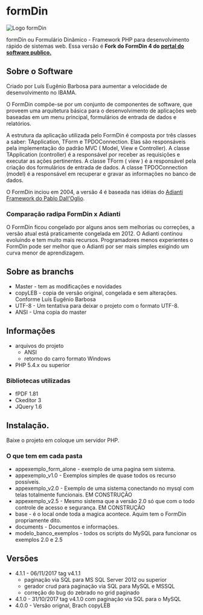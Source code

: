 # formDin

![Logo formDin](https://raw.githubusercontent.com/bjverde/formDin/master/base/imagens/formdin_logo.png)

formDin ou Formulário Dinâmico - Framework PHP para desenvolvimento rápido de sistemas web. Essa versão é **Fork do FormDin 4 do [portal do software publico.](https://softwarepublico.gov.br/social/formdin)**


## Sobre o Software

Criado por Luís Eugênio Barbosa para aumentar a velocidade de desenvolvimento no IBAMA.

O FormDin compõe-se por um conjunto de componentes de software, que proveem uma arquitetura básica para o desenvolvimento de aplicações web baseadas em um menu principal, formulários de entrada de dados e relatórios. 

A estrutura da aplicação utilizada pelo FormDin é composta por três classes a saber: TApplication, TForm e TPDOConnection. Elas são responsáveis pela implementação do padrão MVC ( Model, View e Controller). A classe TApplication (controller) é a responsável por receber as requisições e executar as ações pertinentes. A classe TForm ( view ) é a responsável pela criação dos formulários de entrada de dados. A classe TPDOConnection (model) é a responsável em recuperar e gravar as informações no banco de dados.

O FormDin inciou em 2004, a versão 4 é baseada nas idéias do [Adianti Framework do Pablo Dall'Oglio](http://www.adianti.com.br/framework-library).  

### Comparação radipa FormDin x Adianti

O FormDin ficou congelado por alguns anos sem melhorias ou correções, a versão atual está praticamente congelada em 2012. O Adianti continou evoluindo e tem muito mais recursos. Programadores menos experientes o FormDin pode ser melhor que o Adianti por ser mais simples exigindo um curva menor de aprendizagem.


## Sobre as branchs
* Master - tem as modificações e novidades
* copyLEB - copia de versão original, congelada e sem alterações. Conforme Luís Eugênio Barbosa
* UTF-8 - Um tentativa para deixar o projeto com o formato UTF-8. 
* ANSI - Uma copia do master

## Informações

* arquivos do projeto
    * ANSI
    * retorno do carro formato Windows
* PHP 5.4.x ou superior

### Bibliotecas utilizadas
* fPDF 1.81
* Ckeditor 3
* JQuery 1.6

## Instalação.

Baixe o projeto em coloque um servidor PHP.

### O que tem em cada pasta
* appexemplo_form_alone - exemplo de uma pagina sem sistema.
* appexemplo_v1.0 - Exemplos simples de quase todos os recurso possíveis.
* appexemplo_v2.0 - Exemplo de uma sistema conectando no mysql com telas totalmente funcionais. EM CONSTRUÇÃO
* appexemplo_v2.5 - Mesmo sistema que a versão 2.0 só que com o todo controle de acesso e segurança. EM CONSTRUÇÃO
* base - é o local onde toda a magica acontece. Aquim tem o FormDin propriamente dito.
* documents - Documentos e informações.
* modelo_banco_exemplos - todos os scripts do MySQL para funcionar os exemplos 2.0 e 2.5

## Versões
* 4.1.1 - 06/11/2017 tag v4.1.1 
   * paginação via SQL para MS SQL Server 2012 ou superior
   * gerador crud para paginação via SQL para MySQL e MSSQL
   * correção do bug do zebrado no grid paginado
* 4.1.0 - 31/10/2017 tag v4.1.0 com paginação via SQL para o MySQL
* 4.0.0 - Versão orignal, Brach copyLEB 
